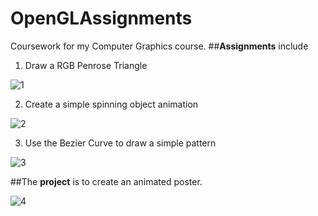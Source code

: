 # OpenGLAssignments
Coursework for my Computer Graphics course.
##<strong>Assignments</strong> include
1. Draw a RGB Penrose Triangle
 
![1](https://github.com/RainSketch/OpenGLAssignments/assets/124680521/ab57323d-d19d-4997-bb67-cae2ff437d3a)

2. Create a simple spinning object animation
 
![2](https://github.com/RainSketch/OpenGLAssignments/assets/124680521/0e3f4e67-deb6-4370-97af-4c8c8e7e1e0e)

3. Use the Bezier Curve to draw a simple pattern

![3](https://github.com/RainSketch/OpenGLAssignments/assets/124680521/115660e7-46b4-4a79-adf5-28feac9f08ef)

##The <strong>project</strong> is to create an animated poster.

![4](https://github.com/RainSketch/OpenGLAssignments/assets/124680521/e89ccdaf-2a7b-4887-a5d9-c94027654432)
